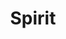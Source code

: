 ---
layout: other-video
permalink: /spirit
title: Spirit
video_number: 4
release_date: 1992-01-02
description: 
cast: 
video_id: 
bitchute_id: 
archive_id: 
video_available: false
medium: live action
old_cm_description: |
  Ambitious but brainless production about child Ghostbusters who must combat evil spirits. Nice ideas and high energy, but overlong with barely any story structure. Production days were scattered over 6 months and I moved to a new neighborhood in the middle of it, so not only the locations change halfway through the movie, but so does the entire cast! The ghosts were created using a special trick of mine. Drawing them and superimposing them through the camera's title display function. It was weird.
james_old_star_rating: 2
james_old_number_rating: 4
---